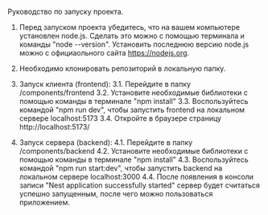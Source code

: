 Руководство по запуску проекта.
1. Перед запуском проекта убедитесь, что на вашем компьютере установлен node.js. Сделать это можно с помощью терминала и команды "node --version".
Установить последнюю версию node.js можно с официаольного сайта https://nodejs.org.

2. Необходимо клонировать репозиторий в локальную папку.

3. Запуск клиента (frontend):
   3.1. Перейдите в папку /components/frontend
   3.2. Установите необходимые библиотеки с помощью команды в терминале "npm install"
   3.3. Воспользуйтесь командой "npm run dev", чтобы запустить frontend на локальном сервере localhost:5173
   3.4. Откройте в браузере страницу http://localhost:5173/

4. Запуск сервера (backend):
   4.1. Перейдите в папку /components/backend
   4.2. Установите необходимые библиотеки с помощью команды в терминале "npm install"
   4.3. Воспользуйтесь командой "npm run start:dev", чтобы запустить backend на локальном сервере localhost:3000
   4.4. После появления в консоли записи "Nest application successfully started" сервер будет считаться успешно запущенным, после чего можно пользоваться приложением.
